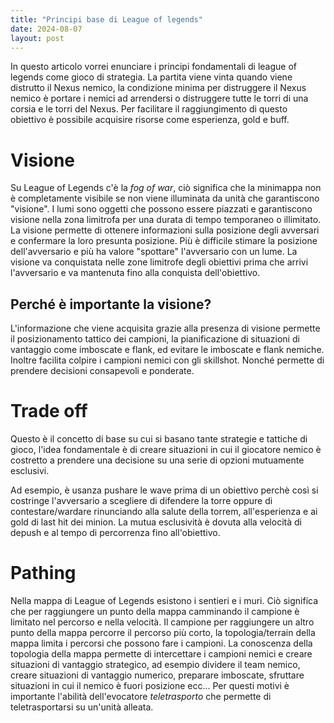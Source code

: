 ```yaml
---
title: "Principi base di League of legends"
date: 2024-08-07
layout: post
---
```


In questo articolo vorrei enunciare i principi fondamentali di league of legends come gioco di strategia. La partita viene vinta quando viene distrutto il Nexus nemico, la condizione minima per distruggere il Nexus nemico è portare i nemici ad arrendersi o distruggere tutte le torri di una corsia e le torri del Nexus. Per facilitare il raggiungimento di questo obiettivo è possibile acquisire risorse come esperienza, gold e buff.

# Visione

Su League of Legends c'è la *fog of war*, ciò significa che la minimappa non è completamente visibile se non viene illuminata da unità che garantiscono "visione". I lumi sono oggetti che possono essere piazzati e garantiscono visione nella zona limitrofa per una durata di tempo temporaneo o illimitato. La visione permette di ottenere informazioni sulla posizione degli avversari e confermare la loro presunta posizione. Più è difficile stimare la posizione dell'avversario e più ha valore "spottare" l'avversario con un lume.
La visione va conquistata nelle zone limitrofe degli obiettivi prima che arrivi l'avversario e va mantenuta fino alla conquista dell'obiettivo.

## Perché è importante la visione?

L'informazione che viene acquisita grazie alla presenza di visione permette il posizionamento tattico dei campioni, la pianificazione di situazioni di vantaggio come imboscate e flank, ed evitare le imboscate e flank nemiche. Inoltre facilita colpire i campioni nemici con gli skillshot. Nonché permette di prendere decisioni consapevoli e ponderate.

# Trade off

Questo è il concetto di base su cui si basano tante strategie e tattiche di gioco, l'idea fondamentale è di creare situazioni in cui il giocatore nemico è costretto a prendere una decisione su una serie di opzioni mutuamente esclusivi.

Ad esempio, è usanza pushare le wave prima di un obiettivo perchè così si costringe l'avversario a scegliere di difendere la torre oppure di contestare/wardare rinunciando alla salute della torrem, all'esperienza e ai gold di last hit dei minion. La mutua esclusività è dovuta alla velocità di depush e al tempo di percorrenza fino all'obiettivo.

# Pathing

Nella mappa di League of Legends esistono i sentieri e i muri. Ciò significa che per raggiungere un punto della mappa camminando il campione è limitato nel percorso e nella velocità. Il campione per raggiungere un altro punto della mappa percorre il percorso più corto, la topologia/terrain della mappa limita i percorsi che possono fare i campioni. La conoscenza della topologia della mappa permette di intercettare i campioni nemici e creare situazioni di vantaggio strategico, ad esempio dividere il team nemico, creare situazioni di vantaggio numerico, preparare imboscate, sfruttare situazioni in cui il nemico è fuori posizione ecc...
Per questi motivi è importante l'abilità dell'evocatore *teletrasporto* che permette di teletrasportarsi su un'unità alleata.
